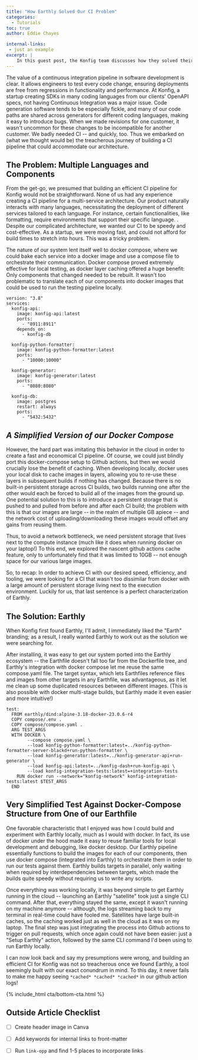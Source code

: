 ```yaml
---
title: "How Earthly Solved Our CI Problem"
categories:
  - Tutorials
toc: true
author: Eddie Chayes

internal-links:
 - just an example
excerpt: |
    In this guest post, the Konfig team discusses how they solved their complex Continuous Integration challenges with Earthly, sharing insights valuable for any software development team.
---
```


The value of a continuous integration pipeline in software development is clear. It allows engineers to test every code change, ensuring deployments are free from regressions in functionality and performance. At Konfig, a startup creating SDKs in many coding languages from our clients' OpenAPI specs, not having Continuous Integration was a major issue. Code generation software tends to be especially fickle, and many of our code paths are shared across generators for different coding languages, making it easy to introduce bugs. When we made revisions for one customer, it wasn't uncommon for these changes to be incompatible for another customer. We badly needed CI -- and quickly, too. Thus we embarked on (what we thought would be) the treacherous journey of building a CI pipeline that could accommodate our architecture.

## The Problem: Multiple Languages and Components

From the get-go, we presumed that building an efficient CI pipeline for Konfig would not be straightforward. None of us had any experience creating a CI pipeline for a multi-service architecture. Our product naturally interacts with many languages, necessitating the deployment of different services tailored to each language. For instance, certain functionalities, like formatting, require environments that support their specific language. . Despite our complicated architecture, we wanted our CI to be speedy and cost-effective. As a startup, we were moving fast, and could not afford for build times to stretch into hours. This was a tricky problem.

The nature of our system lent itself well to docker compose, where we could bake each service into a docker image and use a compose file to orchestrate their communication. Docker compose proved extremely effective for local testing, as docker layer caching offered a huge benefit: Only components that changed needed to be rebuilt. It wasn't too problematic to translate each of our components into docker images that could be used to run the testing pipeline locally.

~~~
version: "3.8"
services:
  konfig-api:
    image: konfig-api:latest
    ports:
      - "8911:8911"
    depends_on:
      - konfig-db

  konfig-python-formatter:
    image: konfig-python-formatter:latest
    ports:
      - "10000:10000"

  konfig-generator:
    image: konfig-generator:latest
    ports:
      - "8080:8080"

  konfig-db:
    image: postgres
    restart: always
    ports:
      - "5432:5432"
~~~

## *A Simplified Version of our Docker Compose*

However, the hard part was imitating this behavior in the cloud in order to create a fast and economical CI pipeline. Of course, we could just blindly port this docker-compose setup to Github actions, but then we would crucially lose the benefit of caching. When developing locally, docker uses your local disk to cache images in layers, allowing you to re-use these layers in subsequent builds if nothing has changed. Because there is no built-in persistent storage across CI builds, two builds running one after the other would each be forced to build all of the images from the ground up. One potential solution to this is to introduce a persistent storage that is pushed to and pulled from before and after each CI build; the problem with this is that our images are large -- in the realm of multiple GB apiece -- and the network cost of uploading/downloading these images would offset any gains from reusing them.

Thus, to avoid a network bottleneck, we need persistent storage that lives next to the compute instance (much like it does when running docker on your laptop!) To this end, we explored the nascent github actions cache feature, only to unfortunately find that it was limited to 10GB -- not enough space for our various large images.

So, to recap: In order to achieve CI with our desired speed, efficiency, and tooling, we were looking for a CI that wasn't too dissimilar from docker with a large amount of persistent storage living next to the execution environment. Luckily for us, that last sentence is a perfect characterization of Earthly.  

## The Solution: Earthly

When Konfig first found Earthly, I'll admit, I immediately liked the "Earth" branding; as a result, I really wanted Earthly to work out as the solution we were searching for.

After installing, it was easy to get our system ported into the Earthly ecosystem -- the Earthfile doesn't fall too far from the Dockerfile tree, and Earthly's integration with docker compose let me reuse the same compose.yaml file. The target syntax, which lets Earthfiles reference files and images from other targets in any Earthfile, was advantageous, as it let me clean up some duplicated resources between different images. (This is also possible with docker multi-stage builds, but Earthly made it even easier and more intuitive!)

~~~
​test:
  FROM earthly/dind:alpine-3.18-docker-23.0.6-r4
  COPY compose/.env .
  COPY compose/compose.yaml .
  ARG TEST_ARGS
  WITH DOCKER \
        --compose compose.yaml \
        --load konfig-python-formatter:latest=../konfig-python-formatter-server-blackd+run-python-formatter \
        --load konfig-generator:latest=../konfig-generator-api+run-generator \
        --load konfig-api:latest=../konfig-dash+run-konfig-api \
        --load konfig-integration-tests:latest=+integration-tests
    RUN docker run --network="konfig-network" konfig-integration-tests:latest $TEST_ARGS
  END

~~~

## **Very Simplified Test Against Docker-Compose Structure from One of our Earthfile**

One favorable characteristic that I enjoyed was how I could build and experiment with Earthly locally, much as I would with docker. In fact, its use of docker under the hood made it easy to reuse familiar tools for local development and debugging, like docker desktop. Our Earthly pipeline essentially functions to build the images for each of our components, then use docker compose (integrated into Earthly) to orchestrate them in order to run our tests against them. Earthly builds targets in parallel, only waiting when required by interdependencies between targets, which made the builds quite speedy without requiring us to write any scripts.

Once everything was working locally, it was beyond simple to get Earthly running in the cloud -- launching an Earthly "satellite" took just a single CLI command. After that, everything stayed the same, except it wasn't running on my machine anymore -- although, the logs streaming back to my terminal in real-time could have fooled me. Satellites have large built-in caches, so the caching worked just as well in the cloud as it was on my laptop. The final step was just integrating the process into Github actions to trigger on pull requests, which once again could not have been easier: just a "Setup Earthly" action, followed by the same CLI command I'd been using to run Earthly locally.

I can now look back and say my presumptions were wrong, and building an efficient CI for Konfig was not so treacherous once we found Earthly, a tool seemingly built with our exact conundrum in mind. To this day, it never fails to make me happy seeing `*cached* *cached* *cached*` in our github action logs!

{% include_html cta/bottom-cta.html %}

## Outside Article Checklist

- [ ] Create header image in Canva

- [ ] Add keywords for internal links to front-matter
- [ ] Run `link-opp` and find 1-5 places to incorporate links
